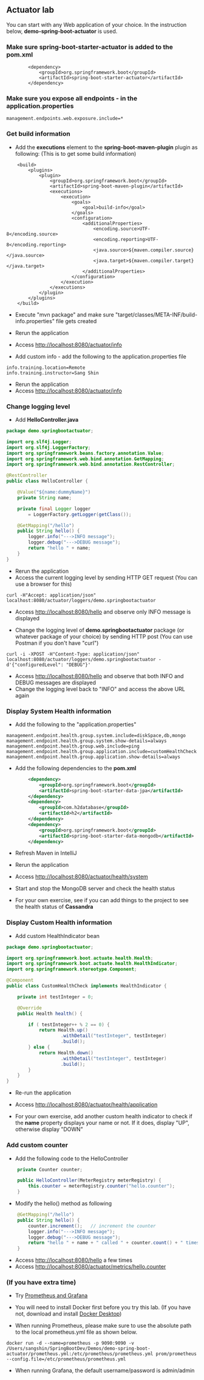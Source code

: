 ## Actuator lab

You can start with any Web application of your choice.
In the instruction below, **demo-spring-boot-actuator** is used.

### Make sure spring-boot-starter-actuator is added to the pom.xml

```
        <dependency>
            <groupId>org.springframework.boot</groupId>
            <artifactId>spring-boot-starter-actuator</artifactId>
        </dependency>
```

### Make sure you expose all endpoints - in the application.properties

```
management.endpoints.web.exposure.include=*
```

### Get build information

- Add the **executions** element to the **spring-boot-maven-plugin** plugin as following: (This is to get some build information)

```
    <build>
        <plugins>
            <plugin>
                <groupId>org.springframework.boot</groupId>
                <artifactId>spring-boot-maven-plugin</artifactId>
                <executions>
                    <execution>
                        <goals>
                            <goal>build-info</goal>
                        </goals>
                        <configuration>
                            <additionalProperties>
                                <encoding.source>UTF-8</encoding.source>
                                <encoding.reporting>UTF-8</encoding.reporting>
                                <java.source>${maven.compiler.source}</java.source>
                                <java.target>${maven.compiler.target}</java.target>
                            </additionalProperties>
                        </configuration>
                    </execution>
                </executions>
            </plugin>
        </plugins>
    </build>
```

- Execute "mvn package" and make sure "target/classes/META-INF/build-info.properties" file gets created
- Rerun the application
- Access [http://localhost:8080/actuator/info](http://localhost:8080/actuator/info)

- Add custom info - add the following to the application.properties file

```
info.training.location=Remote
info.training.instructor=Sang Shin
```

- Rerun the application
- Access [http://localhost:8080/actuator/info](http://localhost:8080/actuator/info)

### Change logging level

- Add **HelloController.java**

```java
package demo.springbootactuator;

import org.slf4j.Logger;
import org.slf4j.LoggerFactory;
import org.springframework.beans.factory.annotation.Value;
import org.springframework.web.bind.annotation.GetMapping;
import org.springframework.web.bind.annotation.RestController;

@RestController
public class HelloController {

    @Value("${name:dummyName}")
    private String name;

    private final Logger logger 
        = LoggerFactory.getLogger(getClass());

    @GetMapping("/hello")
    public String hello() {
        logger.info("--->INFO message");
        logger.debug("--->DEBUG message");
        return "hello " + name;
    }
}
```

- Rerun the application
- Access the current logging level by sending HTTP GET request (You can use a browser for this)

```
curl -H"Accept: application/json" localhost:8080/actuator/loggers/demo.springbootactuator
```

- Access [http://localhost:8080/hello](http://localhost:8080/hello) and observe only INFO message is displayed

- Change the logging level of **demo.springbootactuator** package (or whatever package of your choice) by sending HTTP post  (You can use Postman if you don't have "curl")

```
curl -i -XPOST -H"Content-Type: application/json" localhost:8080/actuator/loggers/demo.springbootactuator -d'{"configuredLevel": "DEBUG"}'
```

- Access [http://localhost:8080/hello](http://localhost:8080/hello) and observe that both INFO and DEBUG messages are displayed
- Change the logging level back to "INFO" and access the above URL again

### Display System Health information

- Add the following to the "application.properties"

```
management.endpoint.health.group.system.include=diskSpace,db,mongo
management.endpoint.health.group.system.show-details=always
management.endpoint.health.group.web.include=ping
management.endpoint.health.group.application.include=customHealthCheck
management.endpoint.health.group.application.show-details=always
```

- Add the following dependencies to the **pom.xml**

```xml
        <dependency>
            <groupId>org.springframework.boot</groupId>
            <artifactId>spring-boot-starter-data-jpa</artifactId>
        </dependency>
        <dependency>
            <groupId>com.h2database</groupId>
            <artifactId>h2</artifactId>
        </dependency>
        <dependency>
            <groupId>org.springframework.boot</groupId>
            <artifactId>spring-boot-starter-data-mongodb</artifactId>
        </dependency>
```

- Refresh Maven in IntelliJ
- Rerun the application
- Access [http://localhost:8080/actuator/health/system](http://localhost:8080/health/system)
- Start and stop the MongoDB server and check the health status

- For your own exercise, see if you can add things to the project to see the health status of **Cassandra**

### Display Custom Health information

- Add custom HealthIndicator bean

```java
package demo.springbootactuator;

import org.springframework.boot.actuate.health.Health;
import org.springframework.boot.actuate.health.HealthIndicator;
import org.springframework.stereotype.Component;

@Component
public class CustomHealthCheck implements HealthIndicator {

    private int testInteger = 0;

    @Override
    public Health health() {

        if ( testInteger++ % 2 == 0) {
            return Health.up()
                    .withDetail("testInteger", testInteger)
                    .build();
        } else {
            return Health.down()
                    .withDetail("testInteger", testInteger)
                    .build();
        }
    }
}
```

- Re-run the application
- Access [http://localhost:8080/actuator/health/application](http://localhost:8080/health/application)

- For your own exercise, add another custom health indicator to check if the **name** property displays your name or not.  If it does, display "UP", otherwise display "DOWN"

### Add custom counter

- Add the following code to the HelloController

```java
    private Counter counter;

    public HelloController(MeterRegistry meterRegistry) {
        this.counter = meterRegistry.counter("hello.counter");
    }
```

- Modify the hello() method as following

```java
    @GetMapping("/hello")
    public String hello() {
        counter.increment();   // increment the counter
        logger.info("--->INFO message");
        logger.debug("--->DEBUG message");
        return "hello " + name + " called " + counter.count() + " times";
    }
```

- Access [http://localhost:8080/hello](http://localhost:8080/hello) a few times
- Access [http://localhost:8080/actuator/metrics/hello.counter](http://localhost:8080/actuator/metrics/hello.counter)

### (If you have extra time)

- Try [Prometheus and Grafana](https://www.callicoder.com/spring-boot-actuator-metrics-monitoring-dashboard-prometheus-grafana/)

- You will need to install Docker first before you try this lab. (If you have not, download and install [Docker Desktop](https://www.docker.com/products/docker-desktop/))

- When running Prometheus, please make sure to use the absolute path to the local prometheus.yml file as shown below.

```
docker run -d --name=prometheus -p 9090:9090 -v /Users/sangshin/SpringBootDev/Demos/demo-spring-boot-actuator/prometheus.yml:/etc/prometheus/prometheus.yml prom/prometheus --config.file=/etc/prometheus/prometheus.yml
```

- When running Grafana, the default username/password is admin/admin
